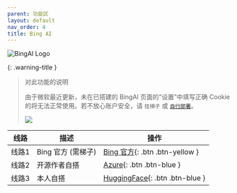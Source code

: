 ```yaml
---
parent: 功能区
layout: default
nav_order: 4
title: Bing AI
---
```

![BingAI Logo](https://ghproxy.net/https://raw.githubusercontent.com/liubanlaobanzhang/study-together-assets/main/assets/bing-logo.png)


{: .warning-title }
> 对此功能的说明
>
> 由于微软最近更新，未在已搭建的 BingAI 页面的“设置”中填写正确 Cookie 的将无法正常使用。若不放心账户安全，请 `挂梯子` 或 [`自行部署`](https://laogou717.com/)。
>
> ![](https://ghproxy.net/https://raw.githubusercontent.com/liubanlaobanzhang/study-together-assets/main/assets/bingai-nocookie.png)

|线路|描述|操作|
|-|-|-|
| 线路1 | Bing 官方 (需梯子)|[Bing 官方](https://chat.bing.com/){: .btn .btn-yellow }|
| 线路2 | 开源作者自搭|[Azure](https://bingai.xiao-gy.tk/web/#/){: .btn .btn-blue }|
| 线路3 | 本人自搭 |[HuggingFace](https://laobanzhang0-bing.hf.space/){: .btn .btn-blue } |